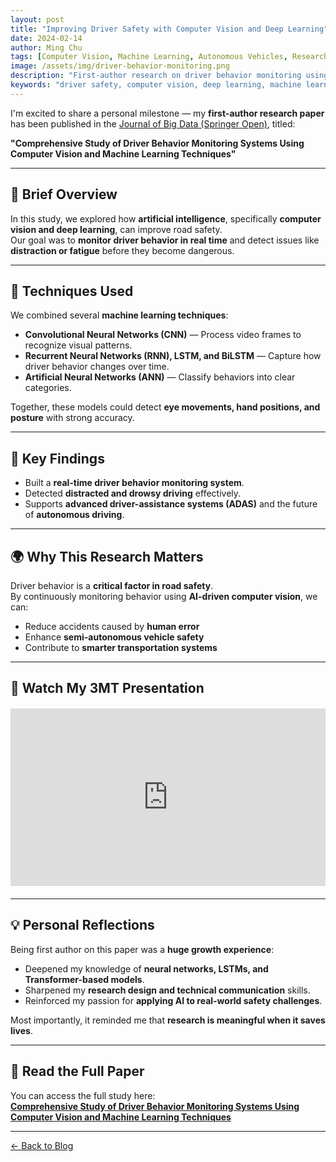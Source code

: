 ```yaml
---
layout: post
title: "Improving Driver Safety with Computer Vision and Deep Learning"
date: 2024-02-14
author: Ming Chu
tags: [Computer Vision, Machine Learning, Autonomous Vehicles, Research]
image: /assets/img/driver-behavior-monitoring.png
description: "First-author research on driver behavior monitoring using deep learning and computer vision, enhancing road safety and advancing autonomous vehicle technology."
keywords: "driver safety, computer vision, deep learning, machine learning, LSTM, BiLSTM, autonomous vehicles, driver monitoring system"
---
```


I'm excited to share a personal milestone — my **first-author research paper** has been published in the [Journal of Big Data (Springer Open)](https://link.springer.com/article/10.1186/s40537-024-00890-0), titled:

**"Comprehensive Study of Driver Behavior Monitoring Systems Using Computer Vision and Machine Learning Techniques"**

---

## 📖 Brief Overview

In this study, we explored how **artificial intelligence**, specifically **computer vision and deep learning**, can improve road safety.  
Our goal was to **monitor driver behavior in real time** and detect issues like **distraction or fatigue** before they become dangerous.

---

## 🧠 Techniques Used

We combined several **machine learning techniques**:

- **Convolutional Neural Networks (CNN)** — Process video frames to recognize visual patterns.  
- **Recurrent Neural Networks (RNN), LSTM, and BiLSTM** — Capture how driver behavior changes over time.  
- **Artificial Neural Networks (ANN)** — Classify behaviors into clear categories.

Together, these models could detect **eye movements, hand positions, and posture** with strong accuracy.

---

## 🎯 Key Findings

- Built a **real-time driver behavior monitoring system**.  
- Detected **distracted and drowsy driving** effectively.  
- Supports **advanced driver-assistance systems (ADAS)** and the future of **autonomous driving**.

---

## 🌍 Why This Research Matters

Driver behavior is a **critical factor in road safety**.  
By continuously monitoring behavior using **AI-driven computer vision**, we can:

- Reduce accidents caused by **human error**  
- Enhance **semi-autonomous vehicle safety**  
- Contribute to **smarter transportation systems**  

---

## 🎥 Watch My 3MT Presentation

<div style="position: relative; padding-bottom: 56.25%; height: 0; overflow: hidden; max-width: 100%; margin: 20px 0;">
  <iframe 
    src="https://www.youtube.com/embed/ezQxikFTFGs?si=tt_SugehJRr1L_GW" 
    title="3MT Presentation" 
    frameborder="0" 
    allow="accelerometer; autoplay; clipboard-write; encrypted-media; gyroscope; picture-in-picture; web-share" 
    referrerpolicy="strict-origin-when-cross-origin" 
    allowfullscreen
    style="position: absolute; top: 0; left: 0; width: 100%; height: 100%;">
  </iframe>
</div>

---

## 💡 Personal Reflections

Being first author on this paper was a **huge growth experience**:

- Deepened my knowledge of **neural networks, LSTMs, and Transformer-based models**.  
- Sharpened my **research design and technical communication** skills.  
- Reinforced my passion for **applying AI to real-world safety challenges**.

Most importantly, it reminded me that **research is meaningful when it saves lives**.

---

## 📄 Read the Full Paper

You can access the full study here:  
[**Comprehensive Study of Driver Behavior Monitoring Systems Using Computer Vision and Machine Learning Techniques**](https://link.springer.com/article/10.1186/s40537-024-00890-0)

---

[← Back to Blog](/blog)
